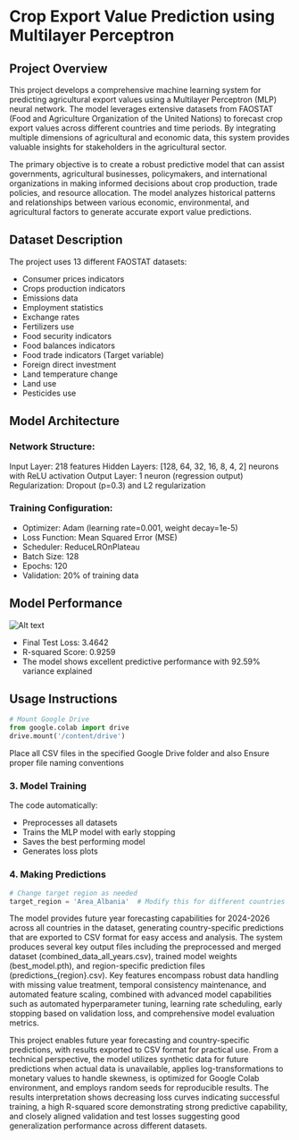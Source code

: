 # Crop Export Value Prediction using Multilayer Perceptron

## Project Overview

This project develops a comprehensive machine learning system for predicting agricultural export values using a Multilayer Perceptron (MLP) neural network. The model leverages extensive datasets from FAOSTAT (Food and Agriculture Organization of the United Nations) to forecast crop export values across different countries and time periods. By integrating multiple dimensions of agricultural and economic data, this system provides valuable insights for stakeholders in the agricultural sector.

The primary objective is to create a robust predictive model that can assist governments, agricultural businesses, policymakers, and international organizations in making informed decisions about crop production, trade policies, and resource allocation. The model analyzes historical patterns and relationships between various economic, environmental, and agricultural factors to generate accurate export value predictions.

## Dataset Description

The project uses 13 different FAOSTAT datasets:
- Consumer prices indicators
- Crops production indicators
- Emissions data
- Employment statistics
- Exchange rates
- Fertilizers use
- Food security indicators
- Food balances indicators
- Food trade indicators (Target variable)
- Foreign direct investment
- Land temperature change
- Land use
- Pesticides use

## Model Architecture

### Network Structure:
 Input Layer: 218 features
 Hidden Layers: [128, 64, 32, 16, 8, 4, 2] neurons with ReLU activation
 Output Layer: 1 neuron (regression output)
 Regularization: Dropout (p=0.3) and L2 regularization

### Training Configuration:
- Optimizer: Adam (learning rate=0.001, weight decay=1e-5)
- Loss Function: Mean Squared Error (MSE)
- Scheduler: ReduceLROnPlateau
- Batch Size: 128
- Epochs: 120
- Validation: 20% of training data

## Model Performance
![Alt text](image-url)
- Final Test Loss: 3.4642
- R-squared Score: 0.9259
- The model shows excellent predictive performance with 92.59% variance explained

## Usage Instructions

```python
# Mount Google Drive
from google.colab import drive
drive.mount('/content/drive')
```
Place all CSV files in the specified Google Drive folder and also Ensure proper file naming conventions

### 3. Model Training

The code automatically:
- Preprocesses all datasets
- Trains the MLP model with early stopping
- Saves the best performing model
- Generates loss plots

### 4. Making Predictions

```python
# Change target region as needed
target_region = 'Area_Albania'  # Modify this for different countries
```
The model provides future year forecasting capabilities for 2024-2026 across all countries in the dataset, generating country-specific predictions that are exported to CSV format for easy access and analysis. The system produces several key output files including the preprocessed and merged dataset (combined_data_all_years.csv), trained model weights (best_model.pth), and region-specific prediction files (predictions_{region}.csv). Key features encompass robust data handling with missing value treatment, temporal consistency maintenance, and automated feature scaling, combined with advanced model capabilities such as automated hyperparameter tuning, learning rate scheduling, early stopping based on validation loss, and comprehensive model evaluation metrics.


This project enables future year forecasting and country-specific predictions, with results exported to CSV format for practical use. From a technical perspective, the model utilizes synthetic data for future predictions when actual data is unavailable, applies log-transformations to monetary values to handle skewness, is optimized for Google Colab environment, and employs random seeds for reproducible results. The results interpretation shows decreasing loss curves indicating successful training, a high R-squared score demonstrating strong predictive capability, and closely aligned validation and test losses suggesting good generalization performance across different datasets.
